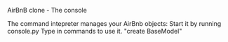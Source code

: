 AirBnB clone - The console

The command intepreter manages your AirBnb objects:
	Start it by running console.py
	Type in commands to use it.
	"create BaseModel"
